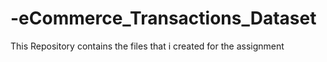 # -eCommerce_Transactions_Dataset

This Repository contains the files that i created for the assignment
